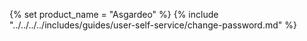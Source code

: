 {% set product_name = "Asgardeo" %}
{% include "../../../../includes/guides/user-self-service/change-password.md" %}